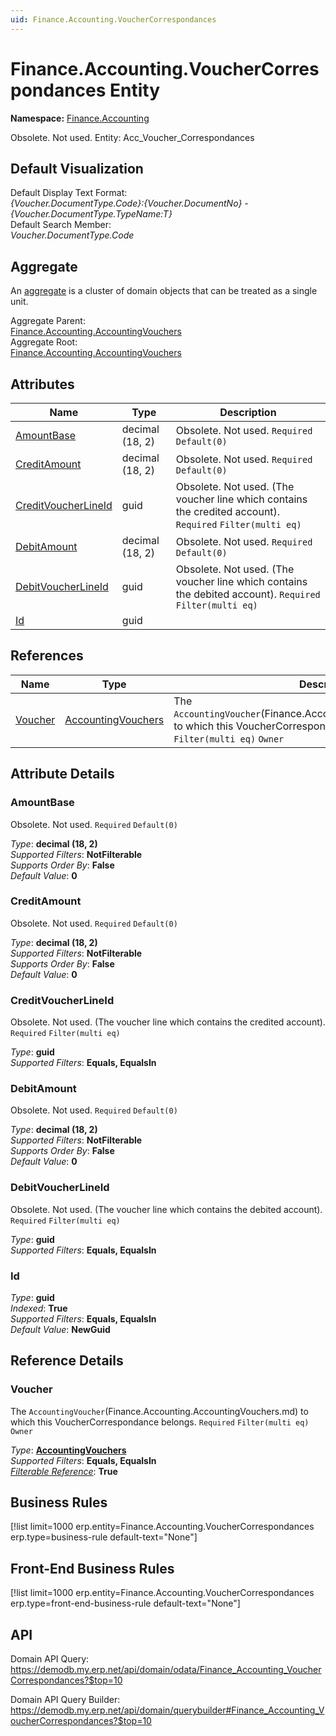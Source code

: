 ```yaml
---
uid: Finance.Accounting.VoucherCorrespondances
---
```

# Finance.Accounting.VoucherCorrespondances Entity

**Namespace:** [Finance.Accounting](Finance.Accounting.md)  

Obsolete. Not used. Entity: Acc_Voucher_Correspondances

## Default Visualization
Default Display Text Format:  
_{Voucher.DocumentType.Code}:{Voucher.DocumentNo} - {Voucher.DocumentType.TypeName:T}_  
Default Search Member:  
_Voucher.DocumentType.Code_  

## Aggregate
An [aggregate](https://docs.erp.net/tech/advanced/concepts/aggregates.html) is a cluster of domain objects that can be treated as a single unit.  

Aggregate Parent:  
[Finance.Accounting.AccountingVouchers](Finance.Accounting.AccountingVouchers.md)  
Aggregate Root:  
[Finance.Accounting.AccountingVouchers](Finance.Accounting.AccountingVouchers.md)  

## Attributes

| Name | Type | Description |
| ---- | ---- | --- |
| [AmountBase](Finance.Accounting.VoucherCorrespondances.md#amountbase) | decimal (18, 2) | Obsolete. Not used. `Required` `Default(0)` 
| [CreditAmount](Finance.Accounting.VoucherCorrespondances.md#creditamount) | decimal (18, 2) | Obsolete. Not used. `Required` `Default(0)` 
| [CreditVoucherLineId](Finance.Accounting.VoucherCorrespondances.md#creditvoucherlineid) | guid | Obsolete. Not used. (The voucher line which contains the credited account). `Required` `Filter(multi eq)` 
| [DebitAmount](Finance.Accounting.VoucherCorrespondances.md#debitamount) | decimal (18, 2) | Obsolete. Not used. `Required` `Default(0)` 
| [DebitVoucherLineId](Finance.Accounting.VoucherCorrespondances.md#debitvoucherlineid) | guid | Obsolete. Not used. (The voucher line which contains the debited account). `Required` `Filter(multi eq)` 
| [Id](Finance.Accounting.VoucherCorrespondances.md#id) | guid |  

## References

| Name | Type | Description |
| ---- | ---- | --- |
| [Voucher](Finance.Accounting.VoucherCorrespondances.md#voucher) | [AccountingVouchers](Finance.Accounting.AccountingVouchers.md) | The `AccountingVoucher`(Finance.Accounting.AccountingVouchers.md) to which this VoucherCorrespondance belongs. `Required` `Filter(multi eq)` `Owner` |


## Attribute Details

### AmountBase

Obsolete. Not used. `Required` `Default(0)`

_Type_: **decimal (18, 2)**  
_Supported Filters_: **NotFilterable**  
_Supports Order By_: **False**  
_Default Value_: **0**  

### CreditAmount

Obsolete. Not used. `Required` `Default(0)`

_Type_: **decimal (18, 2)**  
_Supported Filters_: **NotFilterable**  
_Supports Order By_: **False**  
_Default Value_: **0**  

### CreditVoucherLineId

Obsolete. Not used. (The voucher line which contains the credited account). `Required` `Filter(multi eq)`

_Type_: **guid**  
_Supported Filters_: **Equals, EqualsIn**  

### DebitAmount

Obsolete. Not used. `Required` `Default(0)`

_Type_: **decimal (18, 2)**  
_Supported Filters_: **NotFilterable**  
_Supports Order By_: **False**  
_Default Value_: **0**  

### DebitVoucherLineId

Obsolete. Not used. (The voucher line which contains the debited account). `Required` `Filter(multi eq)`

_Type_: **guid**  
_Supported Filters_: **Equals, EqualsIn**  

### Id

_Type_: **guid**  
_Indexed_: **True**  
_Supported Filters_: **Equals, EqualsIn**  
_Default Value_: **NewGuid**  


## Reference Details

### Voucher

The `AccountingVoucher`(Finance.Accounting.AccountingVouchers.md) to which this VoucherCorrespondance belongs. `Required` `Filter(multi eq)` `Owner`

_Type_: **[AccountingVouchers](Finance.Accounting.AccountingVouchers.md)**  
_Supported Filters_: **Equals, EqualsIn**  
_[Filterable Reference](https://docs.erp.net/dev/domain-api/filterable-references.html)_: **True**  



## Business Rules

[!list limit=1000 erp.entity=Finance.Accounting.VoucherCorrespondances erp.type=business-rule default-text="None"]

## Front-End Business Rules

[!list limit=1000 erp.entity=Finance.Accounting.VoucherCorrespondances erp.type=front-end-business-rule default-text="None"]

## API

Domain API Query:
<https://demodb.my.erp.net/api/domain/odata/Finance_Accounting_VoucherCorrespondances?$top=10>

Domain API Query Builder:
<https://demodb.my.erp.net/api/domain/querybuilder#Finance_Accounting_VoucherCorrespondances?$top=10>

